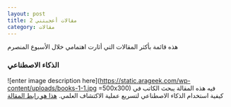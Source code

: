 ```yaml
---
layout: post
title: مقالات أعجبتني 2
category: مقالات
---
```

هذه قائمة بأكثر المقالات التي أثارت اهتمامي خلال الأسبوع المنصرم

### الذكاء الاصطناعي
![enter image description here](https://static.arageek.com/wp-content/uploads/books-1-1.jpg =500x300)
فيه هذه المقالة يبحث الكاتب في كيفية استخدام الذكاء الاصطناعي لتسريع عملية الاكتشاف العلمي.  [هذا هو رابط المقالة](http://example.com)
